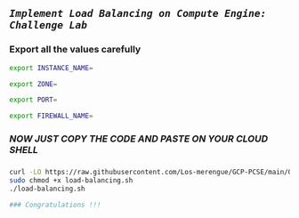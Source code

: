 ## ***```Implement Load Balancing on Compute Engine: Challenge Lab```***

### Export all the values carefully

```bash
export INSTANCE_NAME=

export ZONE=

export PORT=

export FIREWALL_NAME=
```
###
###

### ***NOW JUST COPY THE CODE AND PASTE ON YOUR CLOUD SHELL***
###
###

```bash 
curl -LO https://raw.githubusercontent.com/Los-merengue/GCP-PCSE/main/QwikLabs-Skill-Badge-Challenge/Implement%20Load%20Balancing%20on%20Compute%20Engine%EF%80%BA%20Challenge%20Lab/load-balancing.sh
sudo chmod +x load-balancing.sh
./load-balancing.sh

### Congratulations !!!